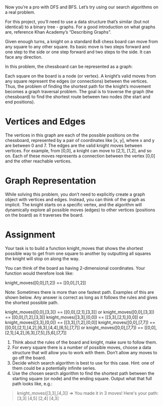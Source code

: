 Now you’re a pro with DFS and BFS. Let’s try using our search algorithms on a real problem.

For this project, you’ll need to use a data structure that’s similar (but not identical) to a binary tree - graphs. For a good introduction on what graphs are, reference Khan Academy’s “Describing Graphs”.

Given enough turns, a knight on a standard 8x8 chess board can move from any square to any other square. Its basic move is two steps forward and one step to the side or one step forward and two steps to the side. It can face any direction.

In this problem, the chessboard can be represented as a graph:

Each square on the board is a node (or vertex). A knight’s valid moves from any square represent the edges (or connections) between the vertices. Thus, the problem of finding the shortest path for the knight’s movement becomes a graph traversal problem. The goal is to traverse the graph (the chessboard) to find the shortest route between two nodes (the start and end positions).

# Vertices and Edges

The vertices in this graph are each of the possible positions on the chessboard, represented by a pair of coordinates like [x, y], where x and y are between 0 and 7. The edges are the valid knight moves between vertices. For example, from [0,0], a knight can move to [2,1], [1,2], and so on. Each of these moves represents a connection between the vertex [0,0] and the other reachable vertices.

# Graph Representation

While solving this problem, you don’t need to explicitly create a graph object with vertices and edges. Instead, you can think of the graph as implicit. The knight starts on a specific vertex, and the algorithm will dynamically explore all possible moves (edges) to other vertices (positions on the board) as it traverses the board.

# Assignment

Your task is to build a function knight_moves that shows the shortest possible way to get from one square to another by outputting all squares the knight will stop on along the way.

You can think of the board as having 2-dimensional coordinates. Your function would therefore look like:

knight_moves([0,0],[1,2]) == [[0,0],[1,2]]

Note: Sometimes there is more than one fastest path. Examples of this are shown below. Any answer is correct as long as it follows the rules and gives the shortest possible path.

knight_moves([0,0],[3,3]) == [[0,0],[2,1],[3,3]] or knight_moves([0,0],[3,3]) == [[0,0],[1,2],[3,3]]
knight_moves([3,3],[0,0]) == [[3,3],[2,1],[0,0]] or knight_moves([3,3],[0,0]) == [[3,3],[1,2],[0,0]]
knight_moves([0,0],[7,7]) == [[0,0],[2,1],[4,2],[6,3],[4,4],[6,5],[7,7]] or knight_moves([0,0],[7,7]) == [[0,0],[2,1],[4,2],[6,3],[7,5],[5,6],[7,7]]


1. Think about the rules of the board and knight, make sure to follow them.
2. For every square there is a number of possible moves, choose a data structure that will allow you to work with them. Don’t allow any moves to go off the board.
3. Decide which search algorithm is best to use for this case. Hint: one of them could be a potentially infinite series.
4. Use the chosen search algorithm to find the shortest path between the starting square (or node) and the ending square. Output what that full path looks like, e.g.:

  > knight_moves([3,3],[4,3])
  => You made it in 3 moves!  Here's your path:
    [3,3]
    [4,5]
    [2,4]
    [4,3]